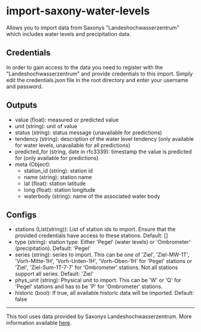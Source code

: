 # import-saxony-water-levels

Allows you to import data from Saxonys "Landeshochwasserzentrum" which includes water levels and precipitation data.

## Credentials

In order to gain access to the data you need to register with the "Landeshochwasserzentrum" and provide credentials to
this import. Simply edit the credentials.json file in the root directory and enter your username and password. 

## Outputs
* value (float): measured or predicted value
* unit (string): unit of value
* status (string): status message (unavailable for predictions)
* tendency (string): description of the water level tendency (only available for water levels, unavailable for all predictions)
* predicted_for (string, date in rfc3339): timestamp the value is predicted for (only available for predictions)
* meta (Object): 
  + station_id (string): station id
  + name (string): station name
  + lat (float): station latitude
  + long (float): station longitude
  + waterbody (string): name of the associated water body

## Configs
 * stations (List(string)): List of station ids to import. Ensure that the provided credentials have access to these stations. Default: []
 * type (string): station type. Either 'Pegel' (water levels) or 'Ombrometer' (precipitation). Default: 'Pegel'
 * series (string): series to import. This can be one of 'Ziel', 'Ziel-MW-1T', 'Vorh-Mitte-1H', 'Vorh-Unten-1H', 'Vorh-Oben-1H' for 'Pegel' stations or 'Ziel', 'Ziel-Sum-1T-7-7' for 'Ombrometer' stations. Not all stations support all series. Default: 'Ziel'
 * phys_unit (string): Physical unit to import. This can be 'W' or 'Q' for 'Pegel' stations and has to be 'P' for 'Ombrometer' stations.
 * historic (bool): If true, all available historic data will be imported. Default: false

---

This tool uses data provided by Saxonys Landeshochwasserzentrum. More information available [here](https://www.umwelt.sachsen.de/umwelt/infosysteme/lhwz/index.html).
